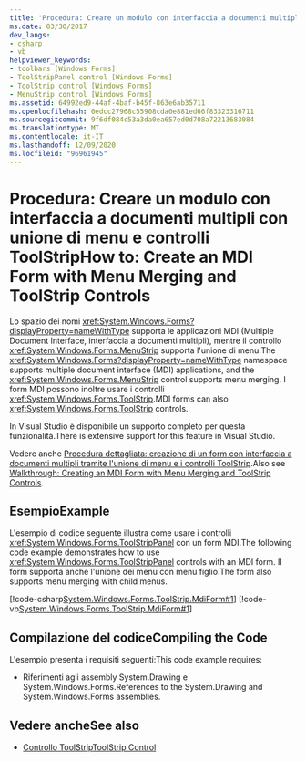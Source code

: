 ```yaml
---
title: 'Procedura: Creare un modulo con interfaccia a documenti multipli con unione di menu e controlli ToolStrip'
ms.date: 03/30/2017
dev_langs:
- csharp
- vb
helpviewer_keywords:
- toolbars [Windows Forms]
- ToolStripPanel control [Windows Forms]
- ToolStrip control [Windows Forms]
- MenuStrip control [Windows Forms]
ms.assetid: 64992ed9-44af-4baf-b45f-863e6ab35711
ms.openlocfilehash: 0edcc27968c55908cda0e881ed66f83323316711
ms.sourcegitcommit: 9f6df084c53a3da0ea657ed0d708a72213683084
ms.translationtype: MT
ms.contentlocale: it-IT
ms.lasthandoff: 12/09/2020
ms.locfileid: "96961945"
---
```

# <a name="how-to-create-an-mdi-form-with-menu-merging-and-toolstrip-controls"></a><span data-ttu-id="4a59d-102">Procedura: Creare un modulo con interfaccia a documenti multipli con unione di menu e controlli ToolStrip</span><span class="sxs-lookup"><span data-stu-id="4a59d-102">How to: Create an MDI Form with Menu Merging and ToolStrip Controls</span></span>
<span data-ttu-id="4a59d-103">Lo spazio dei nomi <xref:System.Windows.Forms?displayProperty=nameWithType> supporta le applicazioni MDI (Multiple Document Interface, interfaccia a documenti multipli), mentre il controllo <xref:System.Windows.Forms.MenuStrip> supporta l'unione di menu.</span><span class="sxs-lookup"><span data-stu-id="4a59d-103">The <xref:System.Windows.Forms?displayProperty=nameWithType> namespace supports multiple document interface (MDI) applications, and the <xref:System.Windows.Forms.MenuStrip> control supports menu merging.</span></span> <span data-ttu-id="4a59d-104">I form MDI possono inoltre usare i controlli <xref:System.Windows.Forms.ToolStrip>.</span><span class="sxs-lookup"><span data-stu-id="4a59d-104">MDI forms can also <xref:System.Windows.Forms.ToolStrip> controls.</span></span>  
  
 <span data-ttu-id="4a59d-105">In Visual Studio è disponibile un supporto completo per questa funzionalità.</span><span class="sxs-lookup"><span data-stu-id="4a59d-105">There is extensive support for this feature in Visual Studio.</span></span>  
  
 <span data-ttu-id="4a59d-106">Vedere anche [Procedura dettagliata: creazione di un form con interfaccia a documenti multipli tramite l'unione di menu e i controlli ToolStrip](walkthrough-creating-an-mdi-form-with-menu-merging-and-toolstrip-controls.md).</span><span class="sxs-lookup"><span data-stu-id="4a59d-106">Also see [Walkthrough: Creating an MDI Form with Menu Merging and ToolStrip Controls](walkthrough-creating-an-mdi-form-with-menu-merging-and-toolstrip-controls.md).</span></span>  
  
## <a name="example"></a><span data-ttu-id="4a59d-107">Esempio</span><span class="sxs-lookup"><span data-stu-id="4a59d-107">Example</span></span>  
 <span data-ttu-id="4a59d-108">L'esempio di codice seguente illustra come usare i controlli <xref:System.Windows.Forms.ToolStripPanel> con un form MDI.</span><span class="sxs-lookup"><span data-stu-id="4a59d-108">The following code example demonstrates how to use <xref:System.Windows.Forms.ToolStripPanel> controls with an MDI form.</span></span> <span data-ttu-id="4a59d-109">Il form supporta anche l'unione dei menu con menu figlio.</span><span class="sxs-lookup"><span data-stu-id="4a59d-109">The form also supports menu merging with child menus.</span></span>  
  
 [!code-csharp[System.Windows.Forms.ToolStrip.MdiForm#1](~/samples/snippets/csharp/VS_Snippets_Winforms/System.Windows.Forms.ToolStrip.MdiForm/CS/Form1.cs#1)]
 [!code-vb[System.Windows.Forms.ToolStrip.MdiForm#1](~/samples/snippets/visualbasic/VS_Snippets_Winforms/System.Windows.Forms.ToolStrip.MdiForm/VB/Form1.vb#1)]  
  
## <a name="compiling-the-code"></a><span data-ttu-id="4a59d-110">Compilazione del codice</span><span class="sxs-lookup"><span data-stu-id="4a59d-110">Compiling the Code</span></span>  
 <span data-ttu-id="4a59d-111">L'esempio presenta i requisiti seguenti:</span><span class="sxs-lookup"><span data-stu-id="4a59d-111">This code example requires:</span></span>  
  
- <span data-ttu-id="4a59d-112">Riferimenti agli assembly System.Drawing e System.Windows.Forms.</span><span class="sxs-lookup"><span data-stu-id="4a59d-112">References to the System.Drawing and System.Windows.Forms assemblies.</span></span>  
  
## <a name="see-also"></a><span data-ttu-id="4a59d-113">Vedere anche</span><span class="sxs-lookup"><span data-stu-id="4a59d-113">See also</span></span>

- [<span data-ttu-id="4a59d-114">Controllo ToolStrip</span><span class="sxs-lookup"><span data-stu-id="4a59d-114">ToolStrip Control</span></span>](toolstrip-control-windows-forms.md)
